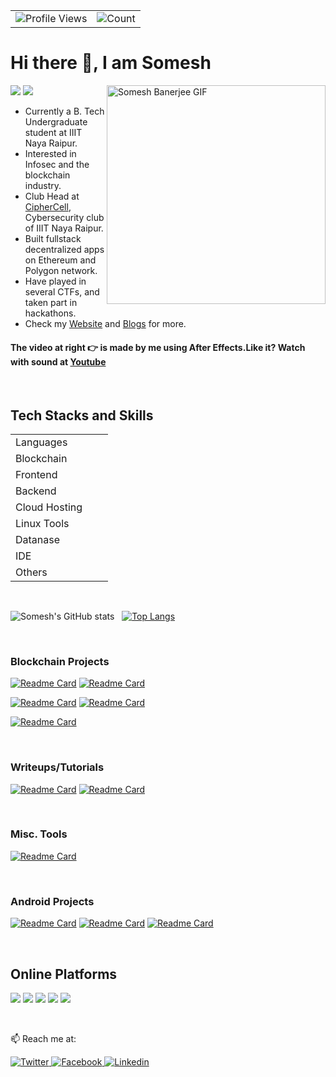 <table>
  <tr>
    <td><img src="https://img.shields.io/badge/Profile%20Visitors-172B4D?style=for-the-badge&logo=Opsgenie&logoColor=white" alt="Profile Views"></td>
    <td><img src="https://profile-counter.glitch.me/someshbanerjee/count.svg" alt="Count" /></td>
  </tr>
</table>

# Hi there 👋, I am Somesh

<img src="name.gif" width="350" alt="Somesh Banerjee GIF" align="right">

[![](https://badges.pufler.dev/years/somesh-banerjee)]()
[![](https://badges.pufler.dev/repos/somesh-banerjee)]()

- Currently a B. Tech Undergraduate student at IIIT Naya Raipur.
- Interested in Infosec and the blockchain industry.
- Club Head at [CipherCell](), Cybersecurity club of IIIT Naya Raipur.
- Built fullstack decentralized apps on Ethereum and Polygon network.
- Have played in several CTFs, and taken part in hackathons.
- Check my [Website](https://somesh-banerjee.github.io/) and [Blogs](https://somesh-banerjee.github.io/blogs/) for more.

#### The video at right 👉 is made by me using After Effects.Like it? Watch with sound at [Youtube](https://youtu.be/OUTUCM1Dob4)
<br>

## Tech Stacks and Skills

<table>
  <tr>
      <td>Languages</td><td> 
      <img src="https://img.shields.io/badge/C%2B%2B-00599C?style=flat&logo=c%2B%2B&logoColor=white" alt="" >
      <img src="https://img.shields.io/badge/Solidity-e6e6e6?style=flat&logo=solidity&logoColor=black" alt="" >
      <img src="https://img.shields.io/badge/Python-FFD43B?style=flat&logo=python&logoColor=blue" alt="" >
      <img src="https://img.shields.io/badge/JavaScript-323330?style=flat&logo=javascript&logoColor=F7DF1E" alt="" ></td>
  </tr>
  <tr>
      <td>Blockchain</td><td>
      <img src="https://img.shields.io/badge/Ethereum-3C3C3D?style=flat&logo=Ethereum&logoColor=white" alt="" >
      <img src="https://img.shields.io/badge/web3.js-F16822?style=flat&logo=web3.js&logoColor=white" alt="" >
      <img src="https://img.shields.io/badge/hyperledger-2F3134?style=flat&logo=hyperledger&logoColor=white" alt="" ></td>
  </tr>
  <tr>
      <td>Frontend</td><td>
      <img src="https://img.shields.io/badge/next.js-000000?style=flat&logo=nextdotjs&logoColor=white" alt="" >
      <img src="https://img.shields.io/badge/React-20232A?style=flat&logo=react&logoColor=61DAFB" alt="" >
      <img src="https://img.shields.io/badge/semantic%20ui%20react-35BDB2?style=flat&logo=semanticuireact&logoColor=white" alt="" >
      <img src="https://img.shields.io/badge/HTML5-E34F26?style=flat&logo=html5&logoColor=white" alt="" >
      <img src="https://img.shields.io/badge/Tailwind_CSS-38B2AC?style=flat&logo=tailwind-css&logoColor=white" alt="" ></td>
  </tr>
  <tr>
      <td>Backend</td><td>
      <img src="https://img.shields.io/badge/Node.js-339933?style=flat&logo=nodedotjs&logoColor=white" alt="" >
      <img src="https://img.shields.io/badge/Express.js-000000?style=flat&logo=express&logoColor=white" alt="" ></td>
  </tr>
  <tr>
      <td>Cloud Hosting</td><td>
      <img src="https://img.shields.io/badge/Vercel-000000?style=flat&logo=vercel&logoColor=white" alt="" ></td>
  </tr>
  <tr>
      <td>Linux Tools</td><td>
      <img src="https://img.shields.io/badge/GIT-E44C30?style=flat&logo=git&logoColor=white" alt="" >
      <img src="https://img.shields.io/badge/Docker-2CA5E0?style=flat&logo=docker&logoColor=white" alt="" >
      <img src="https://img.shields.io/badge/Kali_Linux-557C94?style=flat&logo=kali-linux&logoColor=white" alt="" >
      <img src="https://img.shields.io/badge/Postman-FF6C37?style=flat&logo=Postman&logoColor=white" alt="" ></td>
  </tr>
  <tr>
      <td>Datanase</td><td>
      <img src="https://img.shields.io/badge/firebase-ffca28?style=flat&logo=firebase&logoColor=black" alt="" >
      <img src="https://img.shields.io/badge/MySQL-005C84?style=flat&logo=mysql&logoColor=white" alt="" >
      <img src="https://img.shields.io/badge/MongoDB-4EA94B?style=flat&logo=mongodb&logoColor=white" alt="" ></td>
  </tr>
  <tr>
      <td>IDE</td><td>
      <img src="https://img.shields.io/badge/Visual_Studio_Code-0078D4?style=flat&logo=visual%20studio%20code&logoColor=white" alt="" >
      <img src="https://img.shields.io/badge/Android_Studio-3DDC84?style=flat&logo=android-studio&logoColor=white" alt="" ></td>
  </tr>
  <tr>
      <td>Others</td><td>
      <img src="https://img.shields.io/badge/Colab-F9AB00?style=flat&logo=googlecolab&color=525252" alt="" >
      <img src="https://img.shields.io/badge/Discord-5865F2?style=flat&logo=discord&logoColor=white" alt="" >
      <img src="https://img.shields.io/badge/Arduino-00979D?style=flat&logo=Arduino&logoColor=white" alt="" >
      <img src="https://img.shields.io/badge/Overleaf-47A141?style=flat&logo=Overleaf&logoColor=white" alt="" >
      <img src="https://img.shields.io/badge/Adobe%20after%20affects-CF96FD?style=flat&logo=Adobe%20after%20effects&logoColor=393665" alt="" ></td>
  </tr>
</table>

<br>

![Somesh's GitHub stats](https://github-readme-stats-aqvxd7irz-somesh-banerjee.vercel.app/api?username=somesh-banerjee&show_icons=true&theme=highcontrast&count_private=true) &nbsp;
[![Top Langs](https://github-readme-stats-aqvxd7irz-somesh-banerjee.vercel.app/api/top-langs/?username=somesh-banerjee&theme=highcontrast&hide=Jupyter%20Notebook,html&langs_count=10&layout=compact&card_width=270)](https://github.com/somesh-banerjee/)

<br>

### Blockchain Projects

[![Readme Card](https://github-readme-stats-aqvxd7irz-somesh-banerjee.vercel.app/api/pin/?username=somesh-banerjee&repo=Metaverse-Market&theme=highcontrast)](https://github.com/somesh-banerjee/Metaverse-Market)
[![Readme Card](https://github-readme-stats-aqvxd7irz-somesh-banerjee.vercel.app/api/pin/?username=somesh-banerjee&repo=Hospital-Records-Blockchain&theme=highcontrast)](https://github.com/somesh-banerjee/Hospital-Records-Blockchain)

[![Readme Card](https://github-readme-stats-aqvxd7irz-somesh-banerjee.vercel.app/api/pin/?username=somesh-banerjee&repo=Somcoin&theme=highcontrast)](https://github.com/somesh-banerjee/Somcoin)
[![Readme Card](https://github-readme-stats-aqvxd7irz-somesh-banerjee.vercel.app/api/pin/?username=somesh-banerjee&repo=Crwd_Src&theme=highcontrast)](https://github.com/somesh-banerjee/Crwd_Src)

[![Readme Card](https://github-readme-stats-aqvxd7irz-somesh-banerjee.vercel.app/api/pin/?username=somesh-banerjee&repo=promises-in-blockchain&theme=highcontrast)](https://github.com/somesh-banerjee/promises-in-blockchain)

<br>

### Writeups/Tutorials

[![Readme Card](https://github-readme-stats-aqvxd7irz-somesh-banerjee.vercel.app/api/pin/?username=somesh-banerjee&repo=ScriptKiddie&theme=highcontrast)](https://github.com/somesh-banerjee/ScriptKiddie)
[![Readme Card](https://github-readme-stats-aqvxd7irz-somesh-banerjee.vercel.app/api/pin/?username=somesh-banerjee&repo=CTF-Writeups&theme=highcontrast)](https://github.com/somesh-banerjee/CTF-Writeups)

<br>

### Misc. Tools

[![Readme Card](https://github-readme-stats-aqvxd7irz-somesh-banerjee.vercel.app/api/pin/?username=somesh-banerjee&repo=resume-maker-c12&theme=highcontrast)](https://github.com/somesh-banerjee/resume-maker-c12)

<br>

### Android Projects

[![Readme Card](https://github-readme-stats-aqvxd7irz-somesh-banerjee.vercel.app/api/pin/?username=somesh-banerjee&repo=AQI-monitor&theme=highcontrast)](https://github.com/somesh-banerjee/AQI-monitor)
[![Readme Card](https://github-readme-stats-aqvxd7irz-somesh-banerjee.vercel.app/api/pin/?username=somesh-banerjee&repo=Hostel-Management&theme=highcontrast)](https://github.com/somesh-banerjee/Hostel-Management)
[![Readme Card](https://github-readme-stats-aqvxd7irz-somesh-banerjee.vercel.app/api/pin/?username=somesh-banerjee&repo=BloodDriveApp&theme=highcontrast)](https://github.com/somesh-banerjee/BloodDriveApp)

<br>

## Online Platforms

[![](https://img.shields.io/badge/-LeetCode-000000?style=for-the-badge&logo=leetcode&logoColor=fcba03)](https://leetcode.com/master245/)
[![](https://img.shields.io/badge/-Hackerrank-000000?style=for-the-badge&logo=HackerRank&logoColor=fcba03)](https://www.hackerrank.com/someshbanerjee)
[![](https://img.shields.io/badge/-hackthebox-000000?style=for-the-badge&logo=hackthebox&logoColor=fcba03)](https://app.hackthebox.com/profile/374156)
[![](https://img.shields.io/badge/Codechef-000000.svg?&style=for-the-badge&logo=Codechef&logoColor=fcba03)](https://www.codechef.com/users/someshbanerjee)
[![](https://img.shields.io/badge/-tryhackme-000000?style=for-the-badge&logo=tryhackme&logoColor=fcba03)](https://tryhackme.com/p/master245)

<br>

📫 Reach me at:

<a href="https://twitter.com/banerjee_somesh" target="_blank">
  <img
    alt="Twitter"
    src="https://img.shields.io/badge/Twitter-1DA1F2?logo=twitter&logoColor=white&style=for-the-badge"
  />
</a>
<a href="https://www.facebook.com/profile.php?id=100007474669415" target="_blank">
  <img
    alt="Facebook"
    src="https://img.shields.io/badge/Facebook-4267B2?logo=facebook&logoColor=white&style=for-the-badge"
  />
</a>
<a href="https://www.linkedin.com/in/somesh-banerjee-038461190/" target="_blank">
  <img
    alt="Linkedin"
    src="https://img.shields.io/badge/linkedin-0077B5?logo=linkedin&logoColor=white&style=for-the-badge"
  />
</a>
